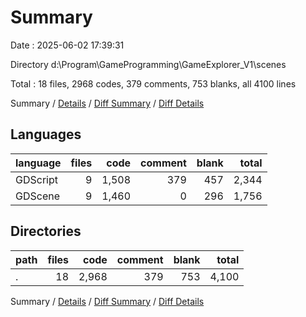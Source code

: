 # Summary

Date : 2025-06-02 17:39:31

Directory d:\\Program\\GameProgramming\\GameExplorer_V1\\scenes

Total : 18 files,  2968 codes, 379 comments, 753 blanks, all 4100 lines

Summary / [Details](details.md) / [Diff Summary](diff.md) / [Diff Details](diff-details.md)

## Languages
| language | files | code | comment | blank | total |
| :--- | ---: | ---: | ---: | ---: | ---: |
| GDScript | 9 | 1,508 | 379 | 457 | 2,344 |
| GDScene | 9 | 1,460 | 0 | 296 | 1,756 |

## Directories
| path | files | code | comment | blank | total |
| :--- | ---: | ---: | ---: | ---: | ---: |
| . | 18 | 2,968 | 379 | 753 | 4,100 |

Summary / [Details](details.md) / [Diff Summary](diff.md) / [Diff Details](diff-details.md)